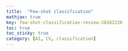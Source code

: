 ```yaml
---
title:  "Few-shot classification"
mathjax: true
key: few-shot-classification-review-20181220
toc: true
toc_sticky: true
category: [AI, CV, classification]
---
```


